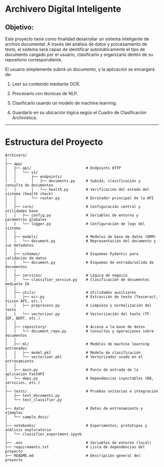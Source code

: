 # Archivero Digital Inteligente

## Objetivo:
Este proyecto tiene como finalidad desarrollar un sistema inteligente de archivo documental. A través del análisis de datos y procesamiento de texto, el sistema será capaz de identificar automáticamente el tipo de documento cargado por el usuario, clasificarlo y organizarlo dentro de su repositorio correspondiente.

El usuario simplemente subirá un documento, y la aplicación se encargará de:

1. Leer su contenido mediante OCR.

2. Procesarlo con técnicas de NLP.

3. Clasificarlo usando un modelo de machine learning.

4. Guardarlo en su ubicación lógica según el Cuadro de Clasificación Archivística.

---

# Estructura del Proyecto

```
Archivero/
│
├── app/
│   ├── api/                         # Endpoints HTTP
│   │   └── v1/
│   │       ├── endpoints/
│   │       │   ├── documents.py     # Subida, clasificación y consulta de documentos
│   │       │   └── health.py        # Verificación del estado del sistema (health check)
│   │       └── router.py            # Enrutador principal de la API
│   │
│   ├── core/                        # Configuración central y utilidades base
│   │   ├── config.py                # Variables de entorno y parámetros globales
│   │   └── logger.py                # Configuración de logs del sistema
│   │
│   ├── models/                      # Modelos de base de datos (ORM)
│   │   └── document.py              # Representación del documento y sus metadatos
│   │
│   ├── schemas/                     # Esquemas Pydantic para validación de datos
│   │   └── document.py              # Esquemas de entrada/salida de documentos
│   │
│   ├── services/                    # Lógica de negocio
│   │   └── classifier_service.py    # Clasificación de documentos mediante IA
│   │
│   ├── utils/                       # Utilidades auxiliares
│   │   ├── ocr.py                   # Extracción de texto (Tesseract, Vision API, etc.)
│   │   ├── preprocess.py            # Limpieza y normalización del texto
│   │   └── vectorizer.py            # Vectorización del texto (TF-IDF, BERT, etc.)
│   │
│   ├── repository/                  # Acceso a la base de datos
│   │   └── document_repo.py         # Consultas y operaciones sobre documentos
│   │
│   ├── ml/                          # Modelos de machine learning entrenados
│   │   ├── model.pkl                # Modelo de clasificación
│   │   └── vectorizer.pkl           # Vectorizador usado en el entrenamiento
│   │
│   ├── main.py                      # Punto de entrada de la aplicación FastAPI
│   └── deps.py                      # Dependencias inyectables (DB, servicios, etc.)
│
├── tests/                           # Pruebas unitarias e integración
│   ├── test_documents.py
│   └── test_classifier.py
│
├── data/                            # Datos de entrenamiento y ejemplos
│   └── sample_docs/
│
├── notebooks/                       # Experimentos, prototipos y análisis exploratorio
│   └── classifier_experiment.ipynb
│
├── .env                             # Variables de entorno (local)
├── requirements.txt                 # Lista de dependencias del proyecto
├── README.md                        # Descripción general del proyecto
```
